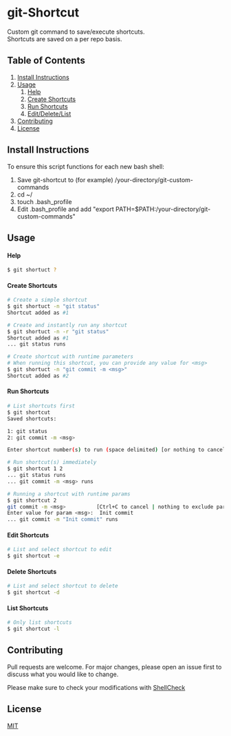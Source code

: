 # git-Shortcut

Custom git command to save/execute shortcuts.<br>
Shortcuts are saved on a per repo basis.

## Table of Contents

1. [Install Instructions](#install-instructions)
2. [Usage](#usage)
    1. [Help](#help)
    2. [Create Shortcuts](#create-shortcuts)
    3. [Run Shortcuts](#run-shortcuts)
    4. [Edit/Delete/List](#edit-shortcuts)
3. [Contributing](#contributing)
4. [License](#license)

## Install Instructions

To ensure this script functions for each new bash shell:
1. Save git-shortcut to (for example) /your-directory/git-custom-commands
2. cd ~/
3. touch .bash_profile
4. Edit .bash_profile and add "export PATH=$PATH:/your-directory/git-custom-commands"

## Usage

#### Help
```bash
$ git shortuct ?
```

#### Create Shortcuts
```bash
# Create a simple shortcut
$ git shortuct -n "git status"
Shortcut added as #1

# Create and instantly run any shortcut
$ git shortuct -n -r "git status"
Shortcut added as #1
... git status runs

# Create shortcut with runtime parameters
# When running this shortcut, you can provide any value for <msg>
$ git shortuct -n "git commit -m <msg>"
Shortcut added as #2
```

#### Run Shortcuts
```bash
# List shortcuts first
$ git shortcut
Saved shortcuts:

1: git status
2: git commit -m <msg>

Enter shortcut number(s) to run (space delimited) [or nothing to cancel]:

# Run shortcut(s) immediately
$ git shortcut 1 2
... git status runs
... git commit -m <msg> runs

# Running a shortcut with runtime params
$ git shortcut 2
git commit -m <msg>          [Ctrl+C to cancel | nothing to exclude param]
Enter value for param <msg>:  Init commit
... git commit -m "Init commit" runs
```

#### Edit Shortcuts
```bash
# List and select shortcut to edit
$ git shortcut -e
```

#### Delete Shortcuts
```bash
# List and select shortcut to delete
$ git shortcut -d
```

#### List Shortcuts
```bash
# Only list shortcuts
$ git shortcut -l
```

## Contributing

Pull requests are welcome. For major changes, please open an issue first
to discuss what you would like to change.

Please make sure to check your modifications with [ShellCheck](https://github.com/koalaman/shellcheck)

## License

[MIT](https://choosealicense.com/licenses/mit/)
